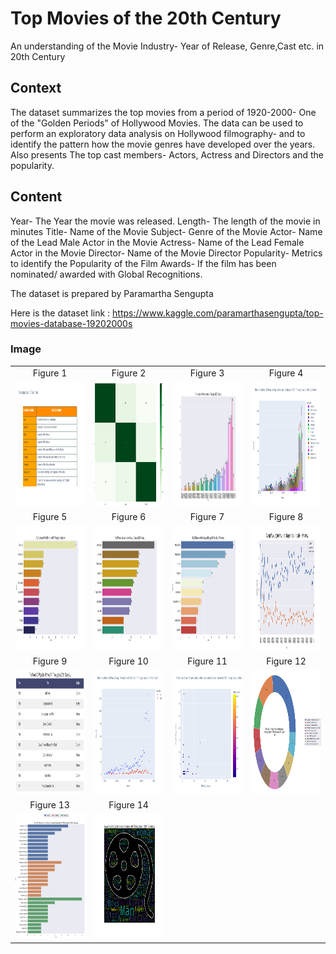 # Top Movies of the 20th Century
An understanding of the Movie Industry- Year of Release, Genre,Cast etc. in 20th Century

## Context
The dataset summarizes the top movies from a period of 1920-2000- One of the "Golden Periods" of Hollywood Movies. The data can be used to perform an exploratory data analysis on Hollywood filmography- and to identify the pattern how the movie genres have developed over the years. Also presents The top cast members- Actors, Actress and Directors and the popularity.

## Content
Year- The Year the movie was released.
Length- The length of the movie in minutes
Title- Name of the Movie
Subject- Genre of the Movie
Actor- Name of the Lead Male Actor in the Movie
Actress- Name of the Lead Female Actor in the Movie
Director- Name of the Movie Director
Popularity- Metrics to identify the Popularity of the Film
Awards- If the film has been nominated/ awarded with Global Recognitions.

The dataset is prepared by Paramartha Sengupta

Here is the dataset link : https://www.kaggle.com/paramarthasengupta/top-movies-database-19202000s

### Image

<table style="border: 0px;">
  <tr>
     <td align="center"> Figure 1 </td>
     <td align="center"> Figure 2 </td>
     <td align="center"> Figure 3 </td>
     <td align="center"> Figure 4 </td>
  </tr>
  <tr>
    <td><img width="800" height="200" src ="https://github.com/Rapter1990/Data-Visualization-Examples/blob/master/Top%20Movies%20of%20the%2020th%20Century/images/image1.png"></td>
    <td><img width="800" height="200" src ="https://github.com/Rapter1990/Data-Visualization-Examples/blob/master/Top%20Movies%20of%20the%2020th%20Century/images/image2.png"></td>
    <td><img width="800" height="200" src ="https://github.com/Rapter1990/Data-Visualization-Examples/blob/master/Top%20Movies%20of%20the%2020th%20Century/images/image3.png"></td>
    <td><img width="800" height="200" src ="https://github.com/Rapter1990/Data-Visualization-Examples/blob/master/Top%20Movies%20of%20the%2020th%20Century/images/image4.png"></td>
  </tr>
  <tr>
     <td align="center"> Figure 5 </td>
     <td align="center"> Figure 6 </td>
     <td align="center"> Figure 7 </td>
     <td align="center"> Figure 8 </td>
  </tr>
  <tr>
    <td><img width="800" height="200" src ="https://github.com/Rapter1990/Data-Visualization-Examples/blob/master/Top%20Movies%20of%20the%2020th%20Century/images/image5.png"></td>
    <td><img width="800" height="200" src ="https://github.com/Rapter1990/Data-Visualization-Examples/blob/master/Top%20Movies%20of%20the%2020th%20Century/images/image6.png"></td>
    <td><img width="800" height="200" src ="https://github.com/Rapter1990/Data-Visualization-Examples/blob/master/Top%20Movies%20of%20the%2020th%20Century/images/image7.png"></td>
    <td><img width="800" height="200" src ="https://github.com/Rapter1990/Data-Visualization-Examples/blob/master/Top%20Movies%20of%20the%2020th%20Century/images/image8.png"></td>
  </tr>
  <tr>
     <td align="center"> Figure 9 </td>
     <td align="center"> Figure 10 </td>
     <td align="center"> Figure 11 </td>
     <td align="center"> Figure 12 </td>
  </tr>
  <tr>
    <td><img width="800" height="200" src ="https://github.com/Rapter1990/Data-Visualization-Examples/blob/master/Top%20Movies%20of%20the%2020th%20Century/images/image9.png"></td>
    <td><img width="800" height="200" src ="https://github.com/Rapter1990/Data-Visualization-Examples/blob/master/Top%20Movies%20of%20the%2020th%20Century/images/image10.png"></td>
    <td><img width="800" height="200" src ="https://github.com/Rapter1990/Data-Visualization-Examples/blob/master/Top%20Movies%20of%20the%2020th%20Century/images/image11.png"></td>
    <td><img width="800" height="200" src ="https://github.com/Rapter1990/Data-Visualization-Examples/blob/master/Top%20Movies%20of%20the%2020th%20Century/images/image12.png"></td>
  </tr>
  <tr>
     <td align="center"> Figure 13 </td>
     <td align="center"> Figure 14 </td>
  </tr>
  <tr>
    <td><img width="800" height="200" src ="https://github.com/Rapter1990/Data-Visualization-Examples/blob/master/Top%20Movies%20of%20the%2020th%20Century/images/image13.png" </td>
    <td><img width="800" height="200" src ="https://github.com/Rapter1990/Data-Visualization-Examples/blob/master/Top%20Movies%20of%20the%2020th%20Century/images/image14.png"></td>
  </tr>
</table>

